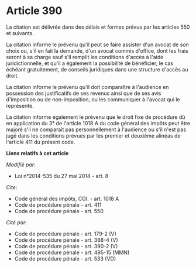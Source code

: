 # Article 390

La citation est délivrée dans des délais et formes prévus par les articles 550 et suivants. 

La citation informe le prévenu qu'il peut se faire assister d'un avocat de son choix ou, s'il en fait la demande, d'un avocat
commis d'office, dont les frais seront à sa charge sauf s'il remplit les conditions d'accès à l'aide juridictionnelle, et
qu'il a également la possibilité de bénéficier, le cas échéant gratuitement, de conseils juridiques dans une structure
d'accès au droit.

La citation informe le prévenu qu'il doit comparaître à l'audience en possession des justificatifs de ses revenus ainsi que
de ses avis d'imposition ou de non-imposition, ou les communiquer à l'avocat qui le représente. 

La citation informe également le prévenu que le droit fixe de procédure dû en application du 3° de l'article 1018 A du code
général des impôts peut être majoré s'il ne comparaît pas personnellement à l'audience ou s'il n'est pas jugé dans les
conditions prévues par les premier et deuxième alinéas de l'article 411 du présent code.

**Liens relatifs à cet article**

_Modifié par_:

  - Loi n°2014-535 du 27 mai 2014 - art. 8

_Cite_:

  - Code général des impôts, CGI. - art. 1018 A
  - Code de procédure pénale - art. 411
  - Code de procédure pénale - art. 550

_Cité par_:

  - Code de procédure pénale - art. 179-2 (V)
  - Code de procédure pénale - art. 388-4 (V)
  - Code de procédure pénale - art. 390-2 (V)
  - Code de procédure pénale - art. 495-15 (MMN)
  - Code de procédure pénale - art. 533 (VD)
